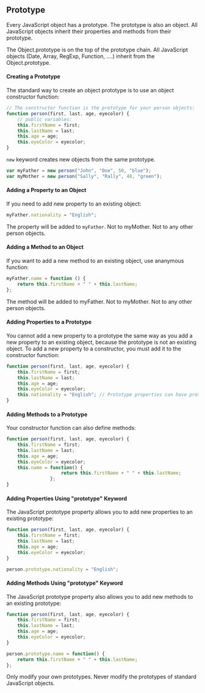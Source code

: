 ## Prototype
Every JavaScript object has a prototype. The prototype is also an object. All JavaScript objects inherit their properties and methods from their prototype.

The Object.prototype is on the top of the prototype chain. All JavaScript objects (Date, Array, RegExp, Function, ....) inherit from the Object.prototype.

#### Creating a Prototype
The standard way to create an object prototype is to use an object constructor function:
```javascript
// The constructor function is the prototype for your person objects:
function person(first, last, age, eyecolor) {
    // public variables:
    this.firstName = first; 
    this.lastName = last;
    this.age = age;
    this.eyeColor = eyecolor;
}
```
`new` keyword creates new objects from the same prototype. 
```javascript
var myFather = new person("John", "Doe", 50, "blue");
var myMother = new person("Sally", "Rally", 48, "green");
```

#### Adding a Property to an Object
If you need to add new property to an existing object:
```javascript
myFather.nationality = "English";
```
The property will be added to `myFather`. Not to myMother. Not to any other person objects.

#### Adding a Method to an Object
If you want to add a new method to an existing object, use ananymous function:
```javascript
myFather.name = function () {
    return this.firstName + " " + this.lastName;
};
```
The method will be added to myFather. Not to myMother. Not to any other person objects.

#### Adding Properties to a Prototype
You cannot add a new property to a prototype the same way as you add a new property to an existing object, because the prototype is not an existing object. To add a new property to a constructor, you must add it to the constructor function:
```javascript
function person(first, last, age, eyecolor) {
    this.firstName = first;
    this.lastName = last;
    this.age = age;
    this.eyeColor = eyecolor;
    this.nationality = "English"; // Prototype properties can have prototype values (default values).
}
```

#### Adding Methods to a Prototype	
Your constructor function can also define methods:
```javascript
function person(first, last, age, eyecolor) {
    this.firstName = first;
    this.lastName = last;
    this.age = age;
    this.eyeColor = eyecolor;
    this.name = function() {
                    return this.firstName + " " + this.lastName;
                };
}
```

#### Adding Properties Using "prototype" Keyword
The JavaScript prototype property allows you to add new properties to an existing prototype:
```javascript
function person(first, last, age, eyecolor) {
    this.firstName = first;
    this.lastName = last;
    this.age = age;
    this.eyeColor = eyecolor;
}

person.prototype.nationality = "English";
```

#### Adding Methods Using "prototype" Keyword
The JavaScript prototype property also allows you to add new methods to an existing prototype:
```javascript
function person(first, last, age, eyecolor) {
    this.firstName = first;
    this.lastName = last;
    this.age = age;
    this.eyeColor = eyecolor;
}

person.prototype.name = function() {
    return this.firstName + " " + this.lastName;
};
```
Only modify your own prototypes. Never modify the prototypes of standard JavaScript objects.
